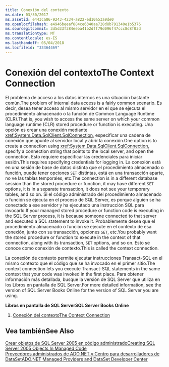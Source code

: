 ```yaml
---
title: Conexión del contexto
ms.date: 03/30/2017
ms.assetid: e443ca86-9243-4234-a822-ed10a53a9de0
ms.openlocfilehash: e4946beeaf884ce6340aa728d8b791340e1b5376
ms.sourcegitcommit: 3d5d33f384eeba41b2dff79d096f47ccc8d8f03d
ms.translationtype: MT
ms.contentlocale: es-ES
ms.lasthandoff: 05/04/2018
ms.locfileid: "33364469"
---
```

# <a name="the-context-connection"></a><span data-ttu-id="2d092-102">Conexión del contexto</span><span class="sxs-lookup"><span data-stu-id="2d092-102">The Context Connection</span></span>
<span data-ttu-id="2d092-103">El problema de acceso a los datos internos es una situación bastante común.</span><span class="sxs-lookup"><span data-stu-id="2d092-103">The problem of internal data access is a fairly common scenario.</span></span> <span data-ttu-id="2d092-104">Es decir, desea tener acceso al mismo servidor en el que se ejecuta el procedimiento almacenado o la función de Common Language Runtime (CLR).</span><span class="sxs-lookup"><span data-stu-id="2d092-104">That is, you wish to access the same server on which your common language runtime (CLR) stored procedure or function is executing.</span></span> <span data-ttu-id="2d092-105">Una opción es crear una conexión mediante <xref:System.Data.SqlClient.SqlConnection>, especificar una cadena de conexión que apunte al servidor local y abrir la conexión.</span><span class="sxs-lookup"><span data-stu-id="2d092-105">One option is to create a connection using <xref:System.Data.SqlClient.SqlConnection>, specify a connection string that points to the local server, and open the connection.</span></span> <span data-ttu-id="2d092-106">Esto requiere especificar las credenciales para iniciar sesión.</span><span class="sxs-lookup"><span data-stu-id="2d092-106">This requires specifying credentials for logging in.</span></span> <span data-ttu-id="2d092-107">La conexión está en una sesión de base de datos distinta que el procedimiento almacenado o función, puede tener opciones `SET` distintas, está en una transacción aparte, no ve las tablas temporales, etc.</span><span class="sxs-lookup"><span data-stu-id="2d092-107">The connection is in a different database session than the stored procedure or function, it may have different `SET` options, it is in a separate transaction, it does not see your temporary tables, and so on.</span></span> <span data-ttu-id="2d092-108">Si el código administrado del procedimiento almacenado o función se ejecuta en el proceso de SQL Server, es porque alguien se ha conectado a ese servidor y ha ejecutado una instrucción SQL para invocarlo.</span><span class="sxs-lookup"><span data-stu-id="2d092-108">If your managed stored procedure or function code is executing in the SQL Server process, it is because someone connected to that server and executed a SQL statement to invoke it.</span></span> <span data-ttu-id="2d092-109">Probablemente desea que el procedimiento almacenado o función se ejecute en el contexto de esa conexión, junto con su transacción, opciones `SET`, etc.</span><span class="sxs-lookup"><span data-stu-id="2d092-109">You probably want the stored procedure or function to execute in the context of that connection, along with its transaction, `SET` options, and so on.</span></span> <span data-ttu-id="2d092-110">Esto se conoce como conexión de contexto.</span><span class="sxs-lookup"><span data-stu-id="2d092-110">This is called the context connection.</span></span>  
  
 <span data-ttu-id="2d092-111">La conexión de contexto permite ejecutar instrucciones Transact-SQL en el mismo contexto que el código que se ha invocado en el primer sitio.</span><span class="sxs-lookup"><span data-stu-id="2d092-111">The context connection lets you execute Transact-SQL statements in the same context that your code was invoked in the first place.</span></span> <span data-ttu-id="2d092-112">Para obtener información más detallada, busque la versión de SQL Server que utiliza en los Libros en pantalla de SQL Server.</span><span class="sxs-lookup"><span data-stu-id="2d092-112">For more detailed information, see the version of SQL Server Books Online for the version of SQL Server you are using.</span></span>  
  
 <span data-ttu-id="2d092-113">**Libros en pantalla de SQL Server**</span><span class="sxs-lookup"><span data-stu-id="2d092-113">**SQL Server Books Online**</span></span>  
  
1.  [<span data-ttu-id="2d092-114">Conexión del contexto</span><span class="sxs-lookup"><span data-stu-id="2d092-114">The Context Connection</span></span>](http://go.microsoft.com/fwlink/?LinkId=115395)  
  
## <a name="see-also"></a><span data-ttu-id="2d092-115">Vea también</span><span class="sxs-lookup"><span data-stu-id="2d092-115">See Also</span></span>  
 [<span data-ttu-id="2d092-116">Crear objetos de SQL Server 2005 en código administrado</span><span class="sxs-lookup"><span data-stu-id="2d092-116">Creating SQL Server 2005 Objects In Managed Code</span></span>](http://msdn.microsoft.com/library/5358a825-e19b-49aa-8214-674ce5fed1da)  
 [<span data-ttu-id="2d092-117">Proveedores administrados de ADO.NET y Centro para desarrolladores de DataSet</span><span class="sxs-lookup"><span data-stu-id="2d092-117">ADO.NET Managed Providers and DataSet Developer Center</span></span>](http://go.microsoft.com/fwlink/?LinkId=217917)
